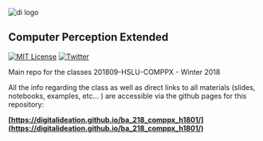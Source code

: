 ![di logo](https://raw.githubusercontent.com/gu-ma/ba_218_comppx_h1801/master/docs/assets/images/di-logo-small.jpg "di logo")

## Computer Perception Extended

[![MIT License](https://img.shields.io/badge/license-MIT-blue.svg)](http://opensource.org/licenses/MIT)
[![Twitter](https://img.shields.io/twitter/url/https/github.com/webslides/webslides.svg?style=social)](https://twitter.com/digideation)

Main repo for the classes 201809-HSLU-COMPPX - Winter 2018

All the info regarding the class as well as direct links to all materials (slides, notebooks, examples, etc... ) are accessible via the github pages for this repository:

**[https://digitalideation.github.io/ba_218_comppx_h1801/](https://digitalideation.github.io/ba_218_comppx_h1801/)**

```
```